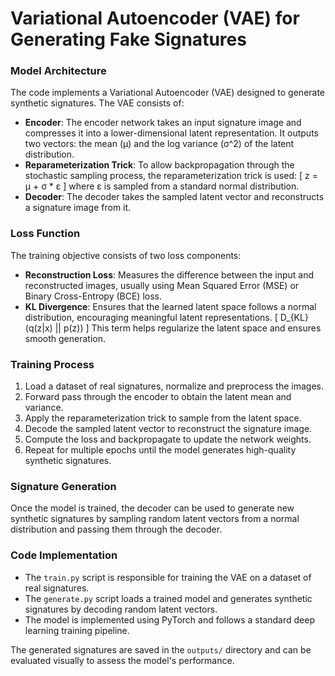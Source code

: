 # Variational Autoencoder (VAE) for Generating Fake Signatures

### Model Architecture
The code implements a Variational Autoencoder (VAE) designed to generate synthetic signatures. The VAE consists of:
- **Encoder**: The encoder network takes an input signature image and compresses it into a lower-dimensional latent representation. It outputs two vectors: the mean (μ) and the log variance (σ^2) of the latent distribution.
- **Reparameterization Trick**: To allow backpropagation through the stochastic sampling process, the reparameterization trick is used: 
  \[ z = μ + σ * ε \]
  where ε is sampled from a standard normal distribution.
- **Decoder**: The decoder takes the sampled latent vector and reconstructs a signature image from it.

### Loss Function
The training objective consists of two loss components:
- **Reconstruction Loss**: Measures the difference between the input and reconstructed images, usually using Mean Squared Error (MSE) or Binary Cross-Entropy (BCE) loss.
- **KL Divergence**: Ensures that the learned latent space follows a normal distribution, encouraging meaningful latent representations.
  \[ D_{KL}(q(z|x) || p(z)) \]
  This term helps regularize the latent space and ensures smooth generation.

### Training Process
1. Load a dataset of real signatures, normalize and preprocess the images.
2. Forward pass through the encoder to obtain the latent mean and variance.
3. Apply the reparameterization trick to sample from the latent space.
4. Decode the sampled latent vector to reconstruct the signature image.
5. Compute the loss and backpropagate to update the network weights.
6. Repeat for multiple epochs until the model generates high-quality synthetic signatures.

### Signature Generation
Once the model is trained, the decoder can be used to generate new synthetic signatures by sampling random latent vectors from a normal distribution and passing them through the decoder.

### Code Implementation
- The `train.py` script is responsible for training the VAE on a dataset of real signatures.
- The `generate.py` script loads a trained model and generates synthetic signatures by decoding random latent vectors.
- The model is implemented using PyTorch and follows a standard deep learning training pipeline.

The generated signatures are saved in the `outputs/` directory and can be evaluated visually to assess the model's performance.

